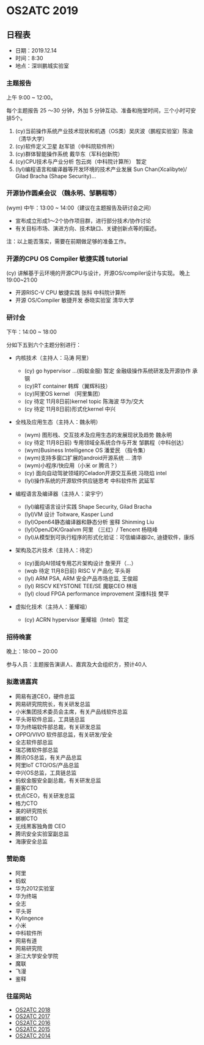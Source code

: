 # OS2ATC 2019

## 日程表

- 日期：2019.12.14
- 时间：8:30
- 地点：深圳鹏城实验室


### 主题报告

上午 9:00 \~ 12:00。

每个主题报告 25 ～30 分钟，外加 5 分钟互动、准备和拖堂时间，三个小时可安排5个。

1. (cy)当前操作系统产业技术现状和机遇（OS类）吴庆波（鹏程实验室）陈渝（清华大学）
1. (cy)软件定义卫星 赵军锁（中科院软件所）
1. (cy)群体智能操作系统 戴华东（军科创新院）
1. (cy)CPU技术与产业分析 包云岗（中科院计算所） 暂定
1. (lyl)编程语言和编译器等开发环境的技术产业发展 Sun Chan(Xcalibyte)/ Gilad Bracha (Shape Security)...

### 开源协作圆桌会议 （魏永明、邹鹏程等）

(wym) 中午：13:00 \~ 14:00（建议在主题报告及研讨会之间）

- 宣布成立形成1～2个协作项目群，进行部分技术/协作讨论
- 有关目标市场、演进方向、技术缺口、关键创新点等的描述。

注：以上能否落实，需要在前期做足够的准备工作。

### 开源的CPU OS Compiler 敏捷实践 tutorial
(cy) 讲解基于云环境的开源CPU与设计，开源OS/compiler设计与实现。
 晚上 19:00~21:00

- 开源RISC-V CPU 敏捷实践  张科 中科院计算所  
- 开源 OS/Compiler 敏捷开发  泰晓实验室 清华大学

### 研讨会

下午：14:00 \~ 18:00

分如下五到六个主题分别进行：

- 内核技术（主持人：马涛 阿里）
   - (cy) go hypervisor ...(蚂蚁金服)  暂定 金融级操作系统研发及开源协作 承钢
   - (cy)RT container 韩辉（翼辉科技）
   - (cy)阿里OS kernel （阿里集团）
   - (cy 待定 11月8日前)kernel topic 陈海波 华为/交大  
   - (cy 待定 11月8日前)形式化kernel 中兴

- 全栈及应用生态（主持人：魏永明）
   - (wym) 图形栈、交互技术及应用生态的发展现状及趋势 魏永明
   - (cy 待定 11月8日前) 专用领域全系统合作与开发  邹鹏程（中科创达）
   - (wym)Business Intelligence OS 潘爱民 （指令集）
   - (wym)支持多窗口扩展的android开源系统 ... 清华
   - (wym)小程序/快应用（小米 or 腾讯？）
   - (cy) 面向自动驾驶领域的Celadon开源交互系统 冯晓焰 intel
   - (lyl)操作系统的开源软件供应链思考 中科软件所 武延军

- 编程语言及编译器（主持人：梁宇宁）
   - (lyl)编程语言设计实践 Shape Security, Gilad Bracha
   - (lyl)VM 设计  Toitware, Kasper Lund
   - (lyl)Open64静态编译器和静态分析 鉴释 Shinming Liu
   - (lyl)OpenJDK/Graalvm 阿里 （三红）/ Tencent 杨晓峰
   - (lyl)从模型到可执行程序的形式化验证：可信编译器l2c, 迪捷软件，康烁

- 架构及芯片技术（主持人：待定）
   - (cy)面向AI领域专用芯片架构设计 詹荣开（...）
   - (wqb 待定 11月8日前) RISC V 产品化 平头哥 
   - (lyl) ARM PSA, ARM 安全产品市场总监, 王俊超 
   - (lyl) RISCV KEYSTONE TEE/SE 魔联CEO 林瑶
   - (lyl) cloud FPGA performance improvement 深维科技 樊平
   
- 虚拟化技术（主持人：董耀祖）
   - (cy) ACRN hypervisor  董耀祖（Intel）暂定

### 招待晚宴

晚上：18:00 \~ 20:00

参与人员：主题报告演讲人、嘉宾及大会组织方，预计40人

### 拟邀请嘉宾

- 网易有道CEO，硬件总监
- 网易研究院院长，有关研发总监
- 小米集团技术委员会主席，有关产品线软件总监
- 平头哥软件总监，工具链总监
- 华为终端软件部总裁，有关研发总监
- OPPO/VIVO 软件部总监，有关研发/安全
- 全志软件部总监
- 瑞芯微软件部总监
- 腾讯OS总监，有关产品总监
- 阿里IoT CTO/OS/产品总监
- 中兴OS总监，工具链总监
- 蚂蚁金服安全副总裁，有关研发总监
- 鹿客CTO
- 优点CEO，有关研发总监
- 格力CTO
- 美的研究院长
- 梆梆CTO
- 无线黑客独角兽 CEO
- 腾讯安全实验室副总监
- 海康安全总监

### 赞助商

- 阿里
- 蚂蚁
- 华为2012实验室
- 华为终端
- 全志
- 平头哥
- Kylingence
- 小米
- 中科软件所
- 网易有道
- 网易研究院
- 浙江大学安全学院
- 魔联
- 飞漫
- 鉴释

### 往届网站

- [OS2ATC 2018](http://soft.cs.tsinghua.edu.cn/os2atc2018/index.html)
- [OS2ATC 2017](http://soft.cs.tsinghua.edu.cn/os2atc2017/index.html)
- [OS2ATC 2016](http://soft.cs.tsinghua.edu.cn/os2atc2016/index.html)
- [OS2ATC 2015](http://soft.cs.tsinghua.edu.cn/os2atc2015/index.html)
- [OS2ATC 2014](http://soft.cs.tsinghua.edu.cn/os2atc2014/index.html)



